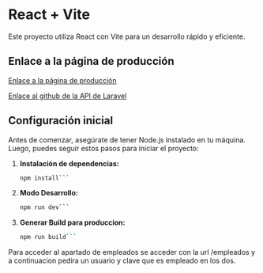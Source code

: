 # React + Vite

Este proyecto utiliza React con Vite para un desarrollo rápido y eficiente. 


## Enlace a la página de producción

[Enlace a la página de producción](https://www.ecosender.es/)  

[Enlace al github de la API de Laravel](https://github.com/SenderProds/ecoSender-Laravel-API)  

## Configuración inicial

Antes de comenzar, asegúrate de tener Node.js instalado en tu máquina. Luego, puedes seguir estos pasos para iniciar el proyecto:

1. **Instalación de dependencias:**
   ```bash
   npm install```

2. **Modo Desarrollo:**
   ```bash
   npm run dev```

3. **Generar Build para produccion:**
   ```bash
   npm run build```

Para acceder al apartado de empleados se acceder con la url /empleados y a continuacion pedira un usuario y clave que es empleado en los dos.